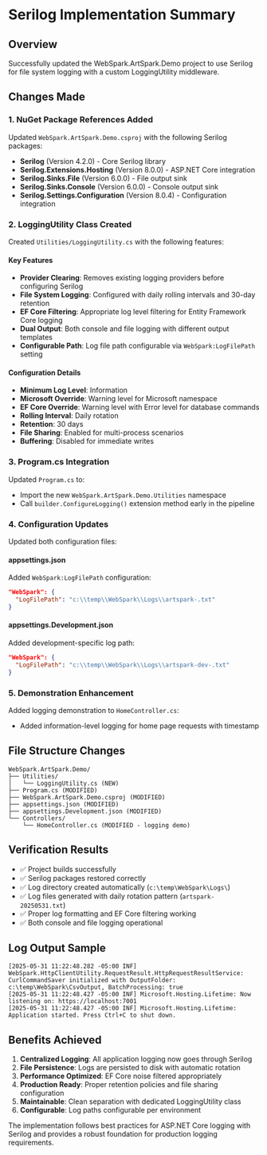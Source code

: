 # Serilog Implementation Summary

## Overview

Successfully updated the WebSpark.ArtSpark.Demo project to use Serilog for file system logging with a custom LoggingUtility middleware.

## Changes Made

### 1. NuGet Package References Added

Updated `WebSpark.ArtSpark.Demo.csproj` with the following Serilog packages:

- **Serilog** (Version 4.2.0) - Core Serilog library
- **Serilog.Extensions.Hosting** (Version 8.0.0) - ASP.NET Core integration
- **Serilog.Sinks.File** (Version 6.0.0) - File output sink
- **Serilog.Sinks.Console** (Version 6.0.0) - Console output sink
- **Serilog.Settings.Configuration** (Version 8.0.4) - Configuration integration

### 2. LoggingUtility Class Created

Created `Utilities/LoggingUtility.cs` with the following features:

#### Key Features

- **Provider Clearing**: Removes existing logging providers before configuring Serilog
- **File System Logging**: Configured with daily rolling intervals and 30-day retention
- **EF Core Filtering**: Appropriate log level filtering for Entity Framework Core logging
- **Dual Output**: Both console and file logging with different output templates
- **Configurable Path**: Log file path configurable via `WebSpark:LogFilePath` setting

#### Configuration Details

- **Minimum Log Level**: Information
- **Microsoft Override**: Warning level for Microsoft namespace
- **EF Core Override**: Warning level with Error level for database commands
- **Rolling Interval**: Daily rotation
- **Retention**: 30 days
- **File Sharing**: Enabled for multi-process scenarios
- **Buffering**: Disabled for immediate writes

### 3. Program.cs Integration

Updated `Program.cs` to:

- Import the new `WebSpark.ArtSpark.Demo.Utilities` namespace
- Call `builder.ConfigureLogging()` extension method early in the pipeline

### 4. Configuration Updates

Updated both configuration files:

#### appsettings.json

Added `WebSpark:LogFilePath` configuration:

```json
"WebSpark": {
  "LogFilePath": "c:\\temp\\WebSpark\\Logs\\artspark-.txt"
}
```

#### appsettings.Development.json

Added development-specific log path:

```json
"WebSpark": {
  "LogFilePath": "c:\\temp\\WebSpark\\Logs\\artspark-dev-.txt"
}
```

### 5. Demonstration Enhancement

Added logging demonstration to `HomeController.cs`:

- Added information-level logging for home page requests with timestamp

## File Structure Changes

```
WebSpark.ArtSpark.Demo/
├── Utilities/
│   └── LoggingUtility.cs (NEW)
├── Program.cs (MODIFIED)
├── WebSpark.ArtSpark.Demo.csproj (MODIFIED)
├── appsettings.json (MODIFIED)
├── appsettings.Development.json (MODIFIED)
└── Controllers/
    └── HomeController.cs (MODIFIED - logging demo)
```

## Verification Results

- ✅ Project builds successfully
- ✅ Serilog packages restored correctly
- ✅ Log directory created automatically (`c:\temp\WebSpark\Logs\`)
- ✅ Log files generated with daily rotation pattern (`artspark-20250531.txt`)
- ✅ Proper log formatting and EF Core filtering working
- ✅ Both console and file logging operational

## Log Output Sample

```
[2025-05-31 11:22:48.282 -05:00 INF] WebSpark.HttpClientUtility.RequestResult.HttpRequestResultService: CurlCommandSaver initialized with OutputFolder: c:\temp\WebSpark\CsvOutput, BatchProcessing: true
[2025-05-31 11:22:48.427 -05:00 INF] Microsoft.Hosting.Lifetime: Now listening on: https://localhost:7001
[2025-05-31 11:22:48.427 -05:00 INF] Microsoft.Hosting.Lifetime: Application started. Press Ctrl+C to shut down.
```

## Benefits Achieved

1. **Centralized Logging**: All application logging now goes through Serilog
2. **File Persistence**: Logs are persisted to disk with automatic rotation
3. **Performance Optimized**: EF Core noise filtered appropriately
4. **Production Ready**: Proper retention policies and file sharing configuration
5. **Maintainable**: Clean separation with dedicated LoggingUtility class
6. **Configurable**: Log paths configurable per environment

The implementation follows best practices for ASP.NET Core logging with Serilog and provides a robust foundation for production logging requirements.
